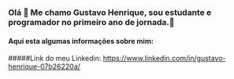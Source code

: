 ### Olá 👋 Me chamo Gustavo Henrique, sou estudante e programador no primeiro ano de jornada.🔭

#### Aqui esta algumas informações sobre mim:

#####Link do meu Linkedin: https://www.linkedin.com/in/gustavo-henrique-07b26220a/
<!--
**Gustavo7K/Gustavo7K** is a ✨ _special_ ✨ repository because its `README.md` (this file) appears on your GitHub profile.

Here are some ideas to get you started:

- 🔭 I’m currently working on ...
- 🌱 I’m currently learning ...
- 👯 I’m looking to collaborate on ...
- 🤔 I’m looking for help with ...
- 💬 Ask me about ...
- 📫 How to reach me: ...
- 😄 Pronouns: ...
- ⚡ Fun fact: ...
-->

